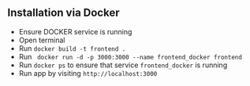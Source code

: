 ## Installation via Docker
- Ensure DOCKER service is running
- Open terminal
- Run ```docker build -t frontend .```
- Run ``` docker run -d -p 3000:3000 --name frontend_docker frontend```
- Run ```docker ps``` to ensure that service ```frontend_docker``` is running
- Run app by visiting ```http://localhost:3000```

